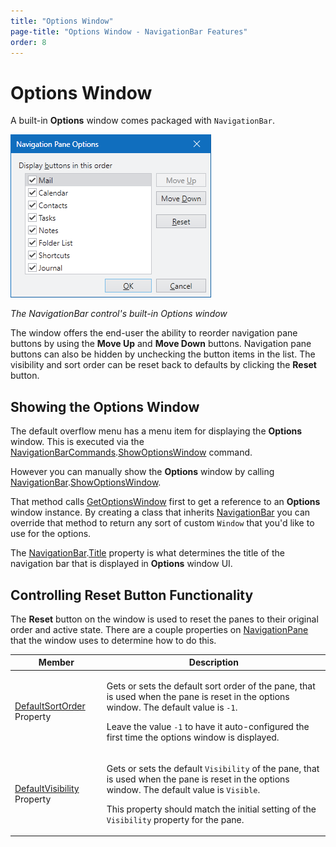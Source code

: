 ```yaml
---
title: "Options Window"
page-title: "Options Window - NavigationBar Features"
order: 8
---
```

# Options Window

A built-in **Options** window comes packaged with `NavigationBar`.

![Screenshot](../images/navigationbar-options-window.png)

*The NavigationBar control's built-in Options window*

The window offers the end-user the ability to reorder navigation pane buttons by using the **Move Up** and **Move Down** buttons.  Navigation pane buttons can also be hidden by unchecking the button items in the list.  The visibility and sort order can be reset back to defaults by clicking the **Reset** button.

## Showing the Options Window

The default overflow menu has a menu item for displaying the **Options** window.  This is executed via the [NavigationBarCommands](xref:@ActiproUIRoot.Controls.Navigation.NavigationBarCommands).[ShowOptionsWindow](xref:@ActiproUIRoot.Controls.Navigation.NavigationBarCommands.ShowOptionsWindow) command.

However you can manually show the **Options** window by calling [NavigationBar](xref:@ActiproUIRoot.Controls.Navigation.NavigationBar).[ShowOptionsWindow](xref:@ActiproUIRoot.Controls.Navigation.NavigationBar.ShowOptionsWindow*).

That method calls [GetOptionsWindow](xref:@ActiproUIRoot.Controls.Navigation.NavigationBar.GetOptionsWindow*) first to get a reference to an **Options** window instance.  By creating a class that inherits [NavigationBar](xref:@ActiproUIRoot.Controls.Navigation.NavigationBar) you can override that method to return any sort of custom `Window` that you'd like to use for the options.

The [NavigationBar](xref:@ActiproUIRoot.Controls.Navigation.NavigationBar).[Title](xref:@ActiproUIRoot.Controls.Navigation.NavigationBar.Title) property is what determines the title of the navigation bar that is displayed in **Options** window UI.

## Controlling Reset Button Functionality

The **Reset** button on the window is used to reset the panes to their original order and active state.  There are a couple properties on [NavigationPane](xref:@ActiproUIRoot.Controls.Navigation.NavigationPane) that the window uses to determine how to do this.

<table>
<thead>

<tr>
<th>Member</th>
<th>Description</th>
</tr>

</thead>
<tbody>

<tr>
<td>

[DefaultSortOrder](xref:@ActiproUIRoot.Controls.Navigation.NavigationPane.DefaultSortOrder) Property

</td>
<td>

Gets or sets the default sort order of the pane, that is used when the pane is reset in the options window.  The default value is `-1`.

Leave the value `-1` to have it auto-configured the first time the options window is displayed.

</td>
</tr>

<tr>
<td>

[DefaultVisibility](xref:@ActiproUIRoot.Controls.Navigation.NavigationPane.DefaultVisibility) Property

</td>
<td>

Gets or sets the default `Visibility` of the pane, that is used when the pane is reset in the options window.  The default value is `Visible`.

This property should match the initial setting of the `Visibility` property for the pane.

</td>
</tr>

</tbody>
</table>
